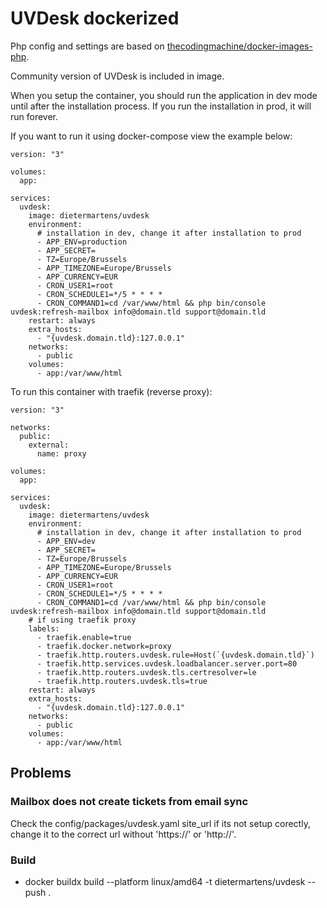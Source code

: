 # UVDesk dockerized

Php config and settings are based on [thecodingmachine/docker-images-php](https://github.com/thecodingmachine/docker-images-php).

Community version of UVDesk is included in image.

When you setup the container, you should run the application in dev mode until after the installation process. If you run the installation in prod, it will run forever.

If you want to run it using docker-compose view the example below:

```
version: "3"

volumes:
  app:

services:
  uvdesk:
    image: dietermartens/uvdesk
    environment:
      # installation in dev, change it after installation to prod
      - APP_ENV=production
      - APP_SECRET=
      - TZ=Europe/Brussels
      - APP_TIMEZONE=Europe/Brussels
      - APP_CURRENCY=EUR
      - CRON_USER1=root
      - CRON_SCHEDULE1=*/5 * * * *
      - CRON_COMMAND1=cd /var/www/html && php bin/console uvdesk:refresh-mailbox info@domain.tld support@domain.tld
    restart: always
    extra_hosts:
      - "{uvdesk.domain.tld}:127.0.0.1"
    networks:
      - public
    volumes:
      - app:/var/www/html
```

To run this container with traefik (reverse proxy):

```
version: "3"

networks:
  public:
    external:
      name: proxy

volumes:
  app:

services:
  uvdesk:
    image: dietermartens/uvdesk
    environment:
      # installation in dev, change it after installation to prod
      - APP_ENV=dev
      - APP_SECRET=
      - TZ=Europe/Brussels
      - APP_TIMEZONE=Europe/Brussels
      - APP_CURRENCY=EUR
      - CRON_USER1=root
      - CRON_SCHEDULE1=*/5 * * * *
      - CRON_COMMAND1=cd /var/www/html && php bin/console uvdesk:refresh-mailbox info@domain.tld support@domain.tld
    # if using traefik proxy
    labels:
      - traefik.enable=true
      - traefik.docker.network=proxy
      - traefik.http.routers.uvdesk.rule=Host(`{uvdesk.domain.tld}`)
      - traefik.http.services.uvdesk.loadbalancer.server.port=80
      - traefik.http.routers.uvdesk.tls.certresolver=le
      - traefik.http.routers.uvdesk.tls=true
    restart: always
    extra_hosts:
      - "{uvdesk.domain.tld}:127.0.0.1"
    networks:
      - public
    volumes:
      - app:/var/www/html
```

## Problems

### Mailbox does not create tickets from email sync

Check the config/packages/uvdesk.yaml site_url if its not setup corectly, change it to the correct url without 'https://' or 'http://'.

### Build

- docker buildx build --platform linux/amd64 -t dietermartens/uvdesk --push .
